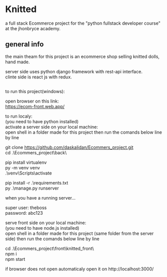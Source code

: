 # Knitted  
a full stack Ecommerce project for the "python fullstack developer course" at the jhonbryce academy.  

## general info  
the main theam for this project is an ecommerce shop selling knitted dolls, hand made.  

server side uses python django framework with rest-api interface.  
clinte side is react js with redux.  
  
##  
to run this project(windows):  
  
open browser on this link:  
https://ecom-front.web.app/  
  
to run localy:  
(you need to have python installed)   
activate a server side on your local machine:  
open shell in a folder made for this project then run the comands below line by line  
  
git clone https://github.com/daskalidan/Ecommers_project.git  
cd .\Ecommers_project\back\  
  
pip install virtualenv  
py -m venv venv  
.\venv\Scripts\activate  
  
pip install -r .\requirements.txt  
py .\manage.py runserver  
  
when you have a running server...  
  
super user: theboss  
password: abc123  
  
serve front side on your local machine:  
(you need to have node.js installed)  
open shell in a folder made for this project (same folder from the server side) then run the comands below line by line  
  
cd .\Ecommers_project\front\knitted_front\  
npm i  
npm start  
  
if browser does not open automaticaly open it on http://localhost:3000/  


<!-- ## app's components(front):
header: always shown on page top woth shop name and logo in the middle.
footer: at the bottom of each page with copiryte and contact us link
### main page:
left 4/12:
a user status container - displaying (guest/ user name if loged) and login/logout/register links.
a cart container - display the product chosen to cart with total price and a link to checkout page. 
an item of the week container - display an img of item of the week with special price and an add to cart button.
right 8/12: 
cards for each product (4 in a row) 
each card  name, price, how many in stock and add to cart button(only if available in stock) under an image of the product.

### login page
header, footer same as main page - main section form with: user name, password, submit button all centered.

### register page
header, footer same as main page - main section: form with user name, email, password, shipping adress, type(customer/ stuff) and submit.

### checkout page


### contact/ about
header, footer same as main page - main section: all centerd, title shop name, shop's description/about, contact phone number, contact email, fisical adress, small map showing the adress. 

## data models(back)

### product model
### inventory model
### user model
### cart model
### purches model -->


<!-- # Getting Started with Create React App and Redux

This project was bootstrapped with [Create React App](https://github.com/facebook/create-react-app), using the [Redux](https://redux.js.org/) and [Redux Toolkit](https://redux-toolkit.js.org/) template.

## Available Scripts

In the project directory, you can run:

### `npm start`

Runs the app in the development mode.\
Open [http://localhost:3000](http://localhost:3000) to view it in your browser.

The page will reload when you make changes.\
You may also see any lint errors in the console.

### `npm test`

Launches the test runner in the interactive watch mode.\
See the section about [running tests](https://facebook.github.io/create-react-app/docs/running-tests) for more information.

### `npm run build`

Builds the app for production to the `build` folder.\
It correctly bundles React in production mode and optimizes the build for the best performance.

The build is minified and the filenames include the hashes.\
Your app is ready to be deployed!

See the section about [deployment](https://facebook.github.io/create-react-app/docs/deployment) for more information.

### `npm run eject`

**Note: this is a one-way operation. Once you `eject`, you can't go back!**

If you aren't satisfied with the build tool and configuration choices, you can `eject` at any time. This command will remove the single build dependency from your project.

Instead, it will copy all the configuration files and the transitive dependencies (webpack, Babel, ESLint, etc) right into your project so you have full control over them. All of the commands except `eject` will still work, but they will point to the copied scripts so you can tweak them. At this point you're on your own.

You don't have to ever use `eject`. The curated feature set is suitable for small and middle deployments, and you shouldn't feel obligated to use this feature. However we understand that this tool wouldn't be useful if you couldn't customize it when you are ready for it.

## Learn More

You can learn more in the [Create React App documentation](https://facebook.github.io/create-react-app/docs/getting-started).

To learn React, check out the [React documentation](https://reactjs.org/). -->
